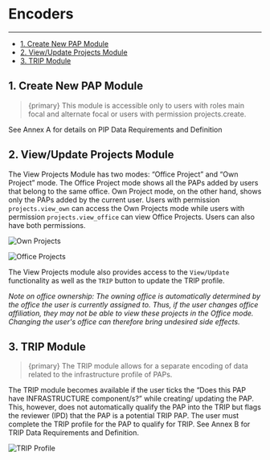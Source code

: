 # Encoders

---

- [1. Create New PAP Module](#create)
- [2. View/Update Projects Module](#reviewer)
- [3. TRIP Module](#trip)

<a name="create"></a>
## 1. Create New PAP Module

> {primary} This module is accessible only to users with roles main focal and alternate focal or users with permission projects.create.

See Annex A for details on PIP Data Requirements and Definition

<a name="view"></a>
## 2. View/Update Projects Module

The View Projects Module has two modes: “Office Project” and “Own Project” mode. The Office Project mode shows all the PAPs added by users that belong to the same office. Own Project mode, on the other hand, shows only the PAPs added by the current user.
Users with permission `projects.view_own` can access the Own Projects mode while users with permission `projects.view_office` can
view Office Projects. Users can also have both permissions.

![Own Projects](/images/screenshots/projects/index.png)

![Office Projects](/images/screenshots/projects/index-office.png)

The View Projects module also provides access to the `View/Update` functionality as well as the `TRIP` button
to update the TRIP profile.

_Note on office ownership: The owning office is automatically determined by the office the user is currently assigned to. Thus, if the user changes office affiliation, they may not be able to view these projects in the Office mode. Changing the user's office can therefore bring undesired side effects._

<a name="trip"></a>
## 3. TRIP Module

> {primary} The TRIP module allows for a separate encoding of data related to the infrastructure profile of PAPs.

The TRIP module becomes available if the user ticks the “Does this PAP have INFRASTRUCTURE component/s?” while creating/ updating the PAP. This, however, does not automatically qualify the PAP into the TRIP but flags the reviewer (IPD) that the PAP is a potential TRIP PAP. The user must complete the TRIP profile for the PAP to qualify for TRIP. See Annex B for TRIP Data Requirements and Definition.

![TRIP Profile](/images/screenshots/projects/trip/1.png)
